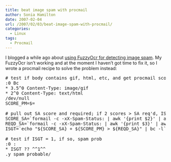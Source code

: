 ```yaml
---
title: beat image spam with procmail
author: Sonia Hamilton
date: 2007-02-04
url: /2007/02/03/beat-image-spam-with-procmail/
categories:
  - Linux
tags:
  - Procmail
---
```

I blogged a while ago about [using FuzzyOcr for detecting image spam][1]. My FuzzyOcr isn&#8217;t working and at the moment I haven&#8217;t got time to fix it, so I wrote a procmail recipe to solve the problem instead:

<!--more-->

<pre># test if body contains gif, html, etc, and get procmail score
:0 Bc
* 3.5^0 Content-Type: image/gif
* 2^0 Content-Type: text/html
/dev/null
SCORE_PM=$=

# pull out SA score and required; if 2 scores &gt; SA req'd, ISGT = 1 (true)
SCORE_SA=`formail -c -xX-Spam-Status: | awk '{print $2}' | awk -F= '{print $2}'`
REQD_SA=`formail -c -xX-Spam-Status: | awk '{print $3}' | awk -F= '{print $2}'`
ISGT=`echo "${SCORE_SA} + ${SCORE_PM} &gt; ${REQD_SA}" | bc -l`

# test if ISGT = 1, if so, spam prob
:0 :
* ISGT ?? ^^1^^
.y_spam_probable/</pre>

 [1]: http://blog.snowfrog.net/?q=node/417
